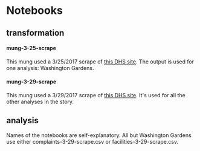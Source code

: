 # Notebooks

## transformation

#### mung-3-25-scrape
This mung used a 3/25/2017 scrape of [this DHS site](https://apps.state.or.us/cf2/spd/facility_complaints/). The output is used for one analysis: Washington Gardens. 

#### mung-3-29-scrape
This mung used a 3/29/2017 scrape of [this DHS site](https://apps.state.or.us/cf2/spd/facility_complaints/). It's used for all the other analyses in the story. 

## analysis

Names of the notebooks are self-explanatory. All but Washington Gardens use either complaints-3-29-scrape.csv or facilities-3-29-scrape.csv.
